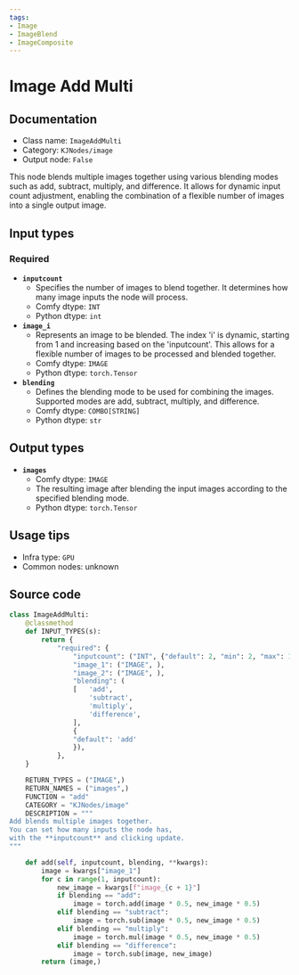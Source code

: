 ```yaml
---
tags:
- Image
- ImageBlend
- ImageComposite
---
```


# Image Add Multi
## Documentation
- Class name: `ImageAddMulti`
- Category: `KJNodes/image`
- Output node: `False`

This node blends multiple images together using various blending modes such as add, subtract, multiply, and difference. It allows for dynamic input count adjustment, enabling the combination of a flexible number of images into a single output image.
## Input types
### Required
- **`inputcount`**
    - Specifies the number of images to blend together. It determines how many image inputs the node will process.
    - Comfy dtype: `INT`
    - Python dtype: `int`
- **`image_i`**
    - Represents an image to be blended. The index 'i' is dynamic, starting from 1 and increasing based on the 'inputcount'. This allows for a flexible number of images to be processed and blended together.
    - Comfy dtype: `IMAGE`
    - Python dtype: `torch.Tensor`
- **`blending`**
    - Defines the blending mode to be used for combining the images. Supported modes are add, subtract, multiply, and difference.
    - Comfy dtype: `COMBO[STRING]`
    - Python dtype: `str`
## Output types
- **`images`**
    - Comfy dtype: `IMAGE`
    - The resulting image after blending the input images according to the specified blending mode.
    - Python dtype: `torch.Tensor`
## Usage tips
- Infra type: `GPU`
- Common nodes: unknown


## Source code
```python
class ImageAddMulti:
    @classmethod
    def INPUT_TYPES(s):
        return {
            "required": {
                "inputcount": ("INT", {"default": 2, "min": 2, "max": 1000, "step": 1}),
                "image_1": ("IMAGE", ),
                "image_2": ("IMAGE", ),
                "blending": (
                [   'add',
                    'subtract',
                    'multiply',
                    'difference',
                ],
                {
                "default": 'add'
                }),
            },
    }

    RETURN_TYPES = ("IMAGE",)
    RETURN_NAMES = ("images",)
    FUNCTION = "add"
    CATEGORY = "KJNodes/image"
    DESCRIPTION = """
Add blends multiple images together.    
You can set how many inputs the node has,  
with the **inputcount** and clicking update.
"""

    def add(self, inputcount, blending, **kwargs):
        image = kwargs["image_1"]
        for c in range(1, inputcount):
            new_image = kwargs[f"image_{c + 1}"]
            if blending == "add":
                image = torch.add(image * 0.5, new_image * 0.5)
            elif blending == "subtract":
                image = torch.sub(image * 0.5, new_image * 0.5)
            elif blending == "multiply":
                image = torch.mul(image * 0.5, new_image * 0.5)
            elif blending == "difference":
                image = torch.sub(image, new_image)
        return (image,)    

```
